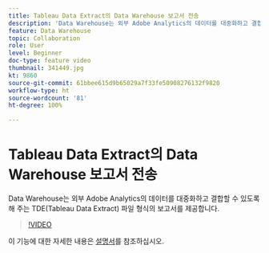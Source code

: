 ```yaml
---
title: Tableau Data Extract의 Data Warehouse 보고서 전송
description: 'Data Warehouse는 외부 Adobe Analytics의 데이터를 대중화하고 결합할 수 있도록 해 주는 TDE(Tableau Data Extract) 파일 형식의 보고서를 제공합니다. '
feature: Data Warehouse
topic: Collaboration
role: User
level: Beginner
doc-type: feature video
thumbnail: 341449.jpg
kt: 9860
source-git-commit: 61bbee615d9b65029a7f33fe50908276132f9820
workflow-type: ht
source-wordcount: '81'
ht-degree: 100%

---
```


# Tableau Data Extract의 Data Warehouse 보고서 전송

Data Warehouse는 외부 Adobe Analytics의 데이터를 대중화하고 결합할 수 있도록 해 주는 TDE(Tableau Data Extract) 파일 형식의 보고서를 제공합니다.

>[!VIDEO](https://video.tv.adobe.com/v/341449/?quality=12&learn=on)

이 기능에 대한 자세한 내용은 [설명서](https://experienceleague.adobe.com/docs/analytics/export/data-warehouse/t-tableau.html?lang=ko)를 참조하십시오.
